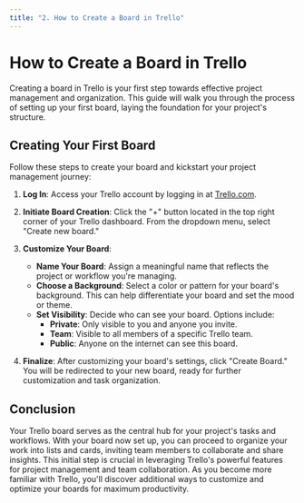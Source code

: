 ```yaml
---
title: "2. How to Create a Board in Trello"
---
```


# How to Create a Board in Trello

Creating a board in Trello is your first step towards effective project management and organization.
This guide will walk you through the process of setting up your first board, laying the foundation
for your project's structure.

## Creating Your First Board

Follow these steps to create your board and kickstart your project management journey:

1. **Log In**: Access your Trello account by logging in at [Trello.com](https://trello.com).
2. **Initiate Board Creation**: Click the "+" button located in the top right corner of your Trello
   dashboard. From the dropdown menu, select "Create new board."

3. **Customize Your Board**:

   - **Name Your Board**: Assign a meaningful name that reflects the project or workflow you're
     managing.
   - **Choose a Background**: Select a color or pattern for your board's background. This can help
     differentiate your board and set the mood or theme.
   - **Set Visibility**: Decide who can see your board. Options include:
     - **Private**: Only visible to you and anyone you invite.
     - **Team**: Visible to all members of a specific Trello team.
     - **Public**: Anyone on the internet can see this board.

4. **Finalize**: After customizing your board's settings, click "Create Board." You will be
   redirected to your new board, ready for further customization and task organization.

## Conclusion

Your Trello board serves as the central hub for your project's tasks and workflows. With your board
now set up, you can proceed to organize your work into lists and cards, inviting team members to
collaborate and share insights. This initial step is crucial in leveraging Trello's powerful
features for project management and team collaboration. As you become more familiar with Trello,
you'll discover additional ways to customize and optimize your boards for maximum productivity.
